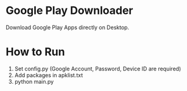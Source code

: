 Google Play Downloader
======================

Download Google Play Apps directly on Desktop.

How to Run
======================
1. Set config.py (Google Account, Password, Device ID are required)
2. Add packages in apklist.txt
3. python main.py

